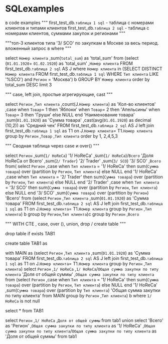 # SQLexamples
в code examples
"""
first_test_db.`таблица 1 sql` - таблица с номерами клиентов и типами клиентов
first_test_db.`таблица 2 sql`  - таблица с номерами клиентов, суммами закупок и регионами
"""



"""топ-3 клиентов типа '3/ SCO' по закупкам в Москве за весь период. вложенный запрос в where """

select 
`Номер клиента`
,sum(`total_sum`) as 'total_sum'
from 
(select 
(`01.01.1920`+ `01.02.1920`) as 'total_sum'
,`Номер клиента`
FROM first_test_db.`таблица 2 sql` AS J
where `Номер клиента` in (SELECT DISTINCT `Номер клиента` 
							FROM first_test_db.`таблица 1 sql` 
							WHERE `Тип клиента` LIKE '%SCO') 
and `Регион` = 'Москва') b
GROUP BY `Номер клиента`
order by total_sum DESC
limit 3


""" case, left join, простые агрегирующие, cast """

select 
`Регион`
,`Тип клиента`
,count(J.`Номер клиента`) as 'Кол-во клиентов'
,case 
	when `Товар`= 1 then 'Яблоки'
	when `Товар`= 2 then 'Апельсины'
	when `Товар`= 3 then 'Груши'
	else NULL
end 'Наименование товара'
,sum(`01.01.1920`) as 'Сумма товара'
,cast(avg(`01.01.1920`) as decimal (10,2)) as 'Средний чек' 
FROM first_test_db.`таблица 2 sql` AS J
left join first_test_db.`таблица 1 sql` as T1 on J.`Номер клиента`= T1.`Номер клиента`
group by
`Регион`
,`Товар`
,`Тип клиента`
order by 1, 2,4,5,3


""" Сводная таблица через case и over() """

select 
`Регион`
,sum(`1/ HoReCa`) '1/ HoReCa'
,sum(`1/ HoReCa`)/`Всего` 'Доля HoReCa от Всего'
,sum(`2/ Trader`) '2/ Trader'
,sum(`3/ SCO`) '3/ SCO'
,`Всего`
from(
select 
`Регион`
,case
	when `Тип клиента` = '1/ HoReCa' then sum(`Сумма товара`) over (partition by `Регион`, `Тип клиента`)
	else NULL
end '1/ HoReCa'
,case
	when `Тип клиента` = '2/ Trader' then sum(`Сумма товара`) over (partition by `Регион`, `Тип клиента`)
	else NULL
end '2/ Trader'
,case
	when `Тип клиента` = '3/ SCO' then sum(`Сумма товара`) over (partition by `Регион`, `Тип клиента`)
    else NULL
end '3/ SCO'
,sum(`Сумма товара`) over (partition by `Регион`) 'Всего'
from 
(select 
`Регион`
,`Тип клиента`
,sum(`01.01.1920`) as 'Сумма товара'
FROM first_test_db.`таблица 2 sql` AS J
left join first_test_db.`таблица 1 sql` as T1 on J.`Номер клиента`= T1.`Номер клиента`
group by
`Регион`
,`Тип клиента`) b
group by `Регион`,`Тип клиента`)c
group by 
`Регион`
,`Всего`


""" WITH CTE , case, over (), union, drop / create table """

drop table if exists TAB1

create table TAB1 as 

with MAIN as 
(select
`Регион`
,`Тип клиента`
,sum(`01.01.1920`) as 'Сумма товара'
FROM first_test_db.`таблица 2 sql` AS J
left join first_test_db.`таблица 1 sql` as T1 on J.`Номер клиента`= T1.`Номер клиента`
group by
`Регион`
,`Тип клиента`)
select 
`Регион`
,`1/ HoReCa`
,`1/ HoReCa`/`Общая сумма закупки по типу клиента` 'Доля от общей суммы'
,`Общая сумма закупки по типу клиента`
from
(select 
`Регион`
,case
	when `Тип клиента` = '1/ HoReCa' then sum(`Сумма товара`) over (partition by `Регион`, `Тип клиента`)
	else NULL
end '1/ HoReCa'
,sum(`Сумма товара`) over (partition by `Тип клиента`) 'Общая сумма закупки по типу клиента'
from MAIN 
group by 
`Регион`
,`Тип клиента`) b
where 
`1/ HoReCa` is not null 

select * from TAB1 

select 
`Регион`
,`1/ HoReCa`
,`Доля от общей суммы`
from tab1 
union 
select 
'Всего' as 'Регион'
,`Общая сумма закупки по типу клиента` as '1/ HoReCa'
,`Общая сумма закупки по типу клиента`/`Общая сумма закупки по типу клиента` as 'Доля от общей суммы'
from tab1 
